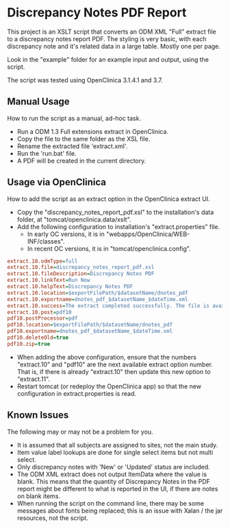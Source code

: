 # Discrepancy Notes PDF Report
This project is an XSLT script that converts an ODM XML "Full" extract file to 
a discrepancy notes report PDF. The styling is very basic, with each discrepancy 
note and it's related data in a large table. Mostly one per page.

Look in the "example" folder for an example input and output, using the script.

The script was tested using OpenClinica 3.1.4.1 and 3.7.


## Manual Usage
How to run the script as a manual, ad-hoc task.
- Run a ODM 1.3 Full extensions extract in OpenClinica.
- Copy the file to the same folder as the XSL file.
- Rename the extracted file 'extract.xml'.
- Run the 'run.bat' file.
- A PDF will be created in the current directory.


## Usage via OpenClinica
How to add the script as an extract option in the OpenClinica extract UI.
- Copy the "discrepancy_notes_report_pdf.xsl" to the installation's data folder, 
  at "tomcat/openclinica.data/xslt".
- Add the following configuration to installation's "extract.properties" file.
  + In early OC versions, it is in "webapps/OpenClinica/WEB-INF/classes".
  + In recent OC versions, it is in "tomcat/openclinica.config".

```ini
extract.10.odmType=full
extract.10.file=discrepancy_notes_report_pdf.xsl
extract.10.fileDescription=Discrepancy Notes PDF
extract.10.linkText=Run Now
extract.10.helpText=Discrepancy Notes PDF
extract.10.location=$exportFilePath/$datasetName/dnotes_pdf
extract.10.exportname=dnotes_pdf_$datasetName_$dateTime.xml
extract.10.success=The extract completed successfully. The file is available for down load $linkURL.
extract.10.post=pdf10
pdf10.postProcessor=pdf
pdf10.location=$exportFilePath/$datasetName/dnotes_pdf
pdf10.exportname=dnotes_pdf_$datasetName_$dateTime.xml
pdf10.deleteOld=true
pdf10.zip=true
```

- When adding the above configuration, ensure that the numbers "extract.10" and 
  "pdf10" are the next available extract option number. That is, if there is 
  already "extract.10" then update this new option to "extract.11".
- Restart tomcat (or redeploy the OpenClinica app) so that the new configuration 
  in extract.properties is read.


## Known Issues
The following may or may not be a problem for you.
- It is assumed that all subjects are assigned to sites, not the main study.
- Item value label lookups are done for single select items but not multi select.
- Only discrepancy notes with 'New' or 'Updated' status are included.
- The ODM XML extract does not output ItemData where the value is blank. This 
  means that the quantity of Discrepancy Notes in the PDF report might be 
  different to what is reported in the UI, if there are notes on blank items.
- When running the script on the command line, there may be some messages about 
  fonts being replaced; this is an issue with Xalan / the jar resources, not the 
  script.
